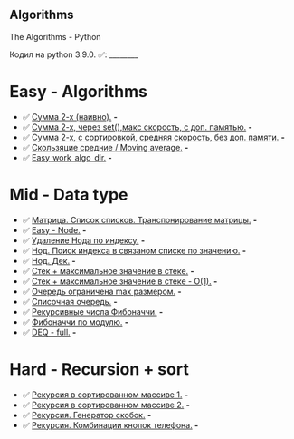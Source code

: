 ## Algorithms
The Algorithms - Python

Кодил на python 3.9.0.
:white_check_mark:: ________
# Easy - Algorithms
* :white_check_mark: [Сумма 2-х (наивно).](https://github.com/ZOMini/algorithms/blob/main/1-easy/2-sum_naive.py) **-**
* :white_check_mark: [Сумма 2-х, через set(),макс скорость, с доп. памятью.](https://github.com/ZOMini/algorithms/blob/main/1-easy/2-sum_extra_mem.py) **-**
* :white_check_mark: [Сумма 2-х, с сортировкой, средняя скорость, без доп. памяти.](https://github.com/ZOMini/algorithms/blob/main/1-easy/2-sum_with_sort.py) **-**
* :white_check_mark: [Скользяцие средние / Moving average.](https://github.com/ZOMini/algorithms/blob/main/1-easy/moving_average.py) **-**
* :white_check_mark: [Easy_work_algo_dir.](https://github.com/ZOMini/algorithms/tree/main/1-easy/works_algo) **-**
# Mid - Data type
* :white_check_mark: [Матрица. Список списков. Транспонирование матрицы.](https://github.com/ZOMini/algorithms/blob/main/2-mid/works_data_type/A-.py) **-**
* :white_check_mark: [Easy - Node.](https://github.com/ZOMini/algorithms/blob/main/2-mid/works_data_type/B-.py) **-**
* :white_check_mark: [Удаление Нода по индексу.](https://github.com/ZOMini/algorithms/blob/main/2-mid/works_data_type/C-.py) **-**
* :white_check_mark: [Нод. Поиск индекса в связаном списке по значению.](https://github.com/ZOMini/algorithms/blob/main/2-mid/works_data_type/D-.py) **-**
* :white_check_mark: [Нод. Дек.](https://github.com/ZOMini/algorithms/blob/main/2-mid/works_data_type/E-.py) **-**
* :white_check_mark: [Стек + максимальное значение в стеке.](https://github.com/ZOMini/algorithms/blob/main/2-mid/works_data_type/F-.py) **-**
* :white_check_mark: [Стек + максимальное значение в стеке - O(1).](https://github.com/ZOMini/algorithms/blob/main/2-mid/works_data_type/G-.py) **-**
* :white_check_mark: [Очередь ограничена max размером.](https://github.com/ZOMini/algorithms/blob/main/2-mid/works_data_type/I-.py) **-**
* :white_check_mark: [Списочная очередь.](https://github.com/ZOMini/algorithms/blob/main/2-mid/works_data_type/J-.py) **-**
* :white_check_mark: [Рекурсивные числа Фибоначчи.](https://github.com/ZOMini/algorithms/blob/main/2-mid/works_data_type/K-.py) **-**
* :white_check_mark: [Фибоначчи по модулю.](https://github.com/ZOMini/algorithms/blob/main/2-mid/works_data_type/L-.py) **-**
* :white_check_mark: [DEQ - full.](https://github.com/ZOMini/algorithms/blob/main/2-mid/works_data_type/L-.py) **-**
# Hard - Recursion + sort
* :white_check_mark: [Рекурсия в сортированном массиве 1.](https://github.com/ZOMini/algorithms/blob/main/3-hard-recursion_sort/L-1.py) **-**
* :white_check_mark: [Рекурсия в сортированном массиве 2.](https://github.com/ZOMini/algorithms/blob/main/3-hard-recursion_sort/L-2.py) **-**
* :white_check_mark: [Рекурсия. Генератор скобок.](https://github.com/ZOMini/algorithms/blob/main/3-hard-recursion_sort/A-.py) **-**
* :white_check_mark: [Рекурсия. Комбинации кнопок телефона.](https://github.com/ZOMini/algorithms/blob/main/3-hard-recursion_sort/B-.py) **-**